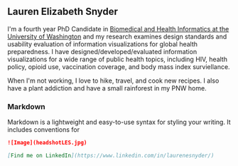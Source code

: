## Lauren Elizabeth Snyder

I'm a fourth year PhD Candidate in [Biomedical and Health Informatics at the University of Washington](http://bime.uw.edu/) and my research examines design standards and usability evaluation of information visualizations for global health preparedness. I have designed/developed/evaluated information visualizations for a wide range of public health topics, including HIV, health policy, opioid use, vaccination coverage, and body mass index surviellance.

When I'm not working, I love to hike, travel, and cook new recipes. I also have a plant addiction and have a small rainforest in my PNW home. 

### Markdown

Markdown is a lightweight and easy-to-use syntax for styling your writing. It includes conventions for

```markdown
![Image](headshotLES.jpg)

[Find me on LinkedIn](https://www.linkedin.com/in/laurenesnyder/)  
```



